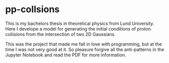 # pp-collsions
This is my bachelors thesis in theoretical physics from Lund University.
Here I develope a model for generating the initial conditions of proton 
coliisions from the intersection of two 2D Gaussians.

This was the project that made me fall in love with programming,
but at the time I was not very good at it. So pleasure forgive all the
anti-patterns in the Jupyter Notebook and read the PDF for more information.

